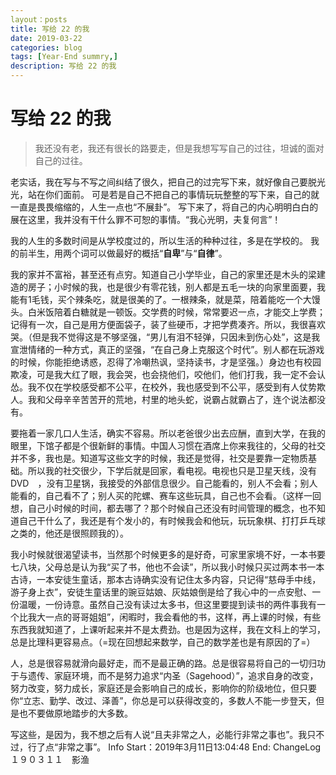 ```yaml
---
layout：posts
title: 写给 22 的我
date: 2019-03-22
categories: blog
tags: [Year-End summry,]
description: 写给 22 的我
---
```




# 写给 22 的我

> 我还没有老，我还有很长的路要走，但是我想写写自己的过往，坦诚的面对自己的过往。

老实话，我在写与不写之间纠结了很久，把自己的过完写下来，就好像自己要脱光光，站在你们面前。
可是若是自己不把自己的事情玩玩整整的写下来，自己的就一直是畏畏缩缩的，人生一点也“不展卦”。
写下来了，将自己的内心明明白白的展在这里，我并没有干什么罪不可恕的事情。“我心光明，夫复何言”！

我的人生的多数时间是从学校度过的，所以生活的种种过往，多是在学校的。
我的前半生，用两个词可以做最好的概括“**自卑**”与“**自律**”。

我的家并不富裕，甚至还有点穷。知道自己小学毕业，自己的家里还是木头的梁建造的房子；小时候的我，也是很少有零花钱，别人都是五毛一块的向家里面要，我能有1毛钱，买个辣条吃，就是很美的了。一根辣条，就是菜，陪着能吃一个大馒头。白米饭陪着白糖就是一顿饭。交学费的时候，常常要迟一点，才能交上学费；记得有一次，自己是用方便面袋子，装了些硬币，才把学费凑齐。所以，我很喜欢哭。（但是我不觉得这是不够坚强，“男儿有泪不轻弹，只因未到伤心处”，这是我宣泄情绪的一种方式，真正的坚强，“在自己身上克服这个时代”。别人都在玩游戏的时候，你能拒绝诱惑，忍得了冷嘲热讽，坚持读书，才是坚强。）身边也有校园欺凌，可是我大红了眼，我会哭，也会挠他们，咬他们，他们打我，我一定不会认怂。我不仅在学校感受都不公平，在校外，我也感受到不公平，感受到有人仗势欺人。我和父母辛辛苦苦开的荒地，村里的地头蛇，说霸占就霸占了，连个说法都没有。

要拖着一家几口人生活，确实不容易。所以老爸很少出去应酬，直到大学，在我的眼里，下馆子都是个很新鲜的事情。中国人习惯在酒席上你来我往的，父母的社交并不多，我也是。知道写这些文字的时候，我还是觉得，社交是要靠一定物质基础。所以我的社交很少，下学后就是回家，看电视。电视也只是卫星天线，没有　DVD　，没有卫星锅，我接受的外部信息很少。自己能看的，别人不会看；别人能看的，自己看不了；别人买的陀螺、赛车这些玩具，自己也不会看。（这样一回想，自己小时候的时间，都去哪了？那个时候自己还没有时间管理的概念，也不知道自己干什么了，我还是有个发小的，有时候我会和他玩，玩玩象棋、打打乒乓球之类的，他还是很照顾我的）。

我小时候就很渴望读书，当然那个时候更多的是好奇，可家里家境不好，一本书要七八块，父母总是认为我“买了书，他也不会读”，所以我小时候只买过两本书一本古诗，一本安徒生童话，那本古诗确实没有记住太多内容，只记得“慈母手中线，游子身上衣”，安徒生童话里的豌豆姑娘、灰姑娘倒是给了我心中的一点安慰、一份温暖，一份诗意。虽然自己没有读过太多书，但这里要提到读书的两件事我有一个比我大一点的哥哥姐姐”，闲暇时，我会看他的书，这样，再上课的时候，有些东西我就知道了，上课听起来并不是太费劲。也是因为这样，我在文科上的学习，总是比理科更容易点。（=现在回想起来数学，自己的数学差也是有原因的了=）

人，总是很容易就滑向最好走，而不是最正确的路。总是很容易将自己的一切归功于与遗传、家庭环境，而不是努力追求“内圣（Sagehood）”，追求自身的改变，努力改变，努力成长，家庭还是会影响自己的成长，影响你的阶级地位，但只要你“立志、勤学、改过、泽善”，你总是可以获得改变的，多数人不能一步登天，但是也不要做原地踏步的大多数。

写这些，是因为，我不想之后有人说“且夫非常之人，必能行非常之事也”。我只不过，行了点“非常之事”。
Info
Start：2019年3月11日13:04:48
End:
ChangeLog
１９０３１１　影渔